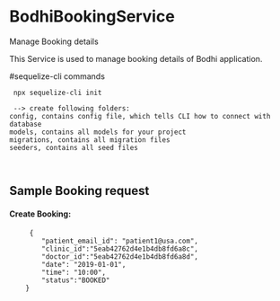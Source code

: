 # BodhiBookingService
Manage Booking details

This Service is used to manage booking details of Bodhi application.

#sequelize-cli commands
```
 npx sequelize-cli init  

 --> create following folders:
config, contains config file, which tells CLI how to connect with database
models, contains all models for your project
migrations, contains all migration files
seeders, contains all seed files



```
## Sample Booking request
#### Create Booking:
```
     { 
        "patient_email_id": "patient1@usa.com",   
        "clinic_id":"5eab42762d4e1b4db8fd6a8c",
        "doctor_id":"5eab42762d4e1b4db8fd6a8d",
        "date": "2019-01-01",
        "time": "10:00",
        "status":"BOOKED"
    }
```
